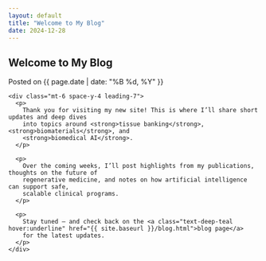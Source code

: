 ```yaml
---
layout: default
title: "Welcome to My Blog"
date: 2024-12-28
---
```


<section class="py-14">
  <div class="mx-auto max-w-6xl px-4 sm:px-6 lg:px-8">
    <h1 class="text-3xl font-bold">Welcome to My Blog</h1>
    <p class="mt-2 text-gray-600">Posted on {{ page.date | date: "%B %d, %Y" }}</p>

    <div class="mt-6 space-y-4 leading-7">
      <p>
        Thank you for visiting my new site! This is where I’ll share short updates and deep dives
        into topics around <strong>tissue banking</strong>, <strong>biomaterials</strong>, and
        <strong>biomedical AI</strong>.
      </p>

      <p>
        Over the coming weeks, I’ll post highlights from my publications, thoughts on the future of
        regenerative medicine, and notes on how artificial intelligence can support safe,
        scalable clinical programs.
      </p>

      <p>
        Stay tuned — and check back on the <a class="text-deep-teal hover:underline" href="{{ site.baseurl }}/blog.html">blog page</a>
        for the latest updates.
      </p>
    </div>
  </div>
</section>
